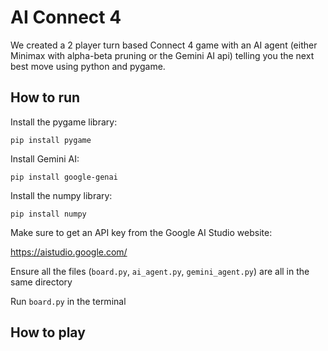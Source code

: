 # AI Connect 4
We created a 2 player turn based Connect 4 game with an AI agent (either Minimax with alpha-beta pruning or the Gemini AI api) telling you the next best move using python and pygame.

## How to run
Install the pygame library:
```plaintext
pip install pygame
```

Install Gemini AI:
```plaintext
pip install google-genai
```

Install the numpy library:
```plaintext
pip install numpy
```

Make sure to get an API key from the Google AI Studio website:

https://aistudio.google.com/

Ensure all the files (```board.py```, ```ai_agent.py```, ```gemini_agent.py```) are all in the same directory

Run ```board.py``` in the terminal

## How to play
